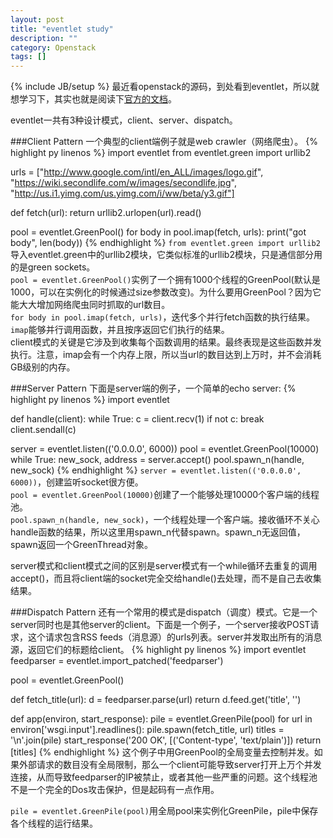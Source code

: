 ```yaml
---
layout: post
title: "eventlet study"
description: ""
category: Openstack
tags: []
---
```

{% include JB/setup %}
最近看openstack的源码，到处看到eventlet，所以就想学习下，其实也就是阅读下[官方的文档](http://eventlet.net/doc/)。

eventlet一共有3种设计模式，client、server、dispatch。

###Client Pattern
一个典型的client端例子就是web crawler（网络爬虫）。
{% highlight py linenos %}
import eventlet
from eventlet.green import urllib2

urls = ["http://www.google.com/intl/en_ALL/images/logo.gif",
       "https://wiki.secondlife.com/w/images/secondlife.jpg",
       "http://us.i1.yimg.com/us.yimg.com/i/ww/beta/y3.gif"]

def fetch(url):
    return urllib2.urlopen(url).read()

pool = eventlet.GreenPool()
for body in pool.imap(fetch, urls):
    print("got body", len(body))
{% endhighlight %}
`from eventlet.green import urllib2`导入eventlet.green中的urllib2模块，它类似标准的urllib2模块，只是通信部分用的是green sockets。<br/>
`pool = eventlet.GreenPool()`实例了一个拥有1000个线程的GreenPool(默认是1000，可以在实例化的时候通过size参数改变)。为什么要用GreenPool？因为它能大大增加网络爬虫同时抓取的url数目。<br/>
`for body in pool.imap(fetch, urls)`，迭代多个并行fetch函数的执行结果。`imap`能够并行调用函数，并且按序返回它们执行的结果。<br/>
client模式的关键是它涉及到收集每个函数调用的结果。最终表现是这些函数并发执行。注意，imap会有一个内存上限，所以当url的数目达到上万时，并不会消耗GB级别的内存。

###Server Pattern
下面是server端的例子，一个简单的echo server:
{% highlight py linenos %}
import eventlet

def handle(client):
    while True:
        c = client.recv(1)
        if not c: break
        client.sendall(c)

server = eventlet.listen(('0.0.0.0', 6000))
pool = eventlet.GreenPool(10000)
while True:
    new_sock, address = server.accept()
    pool.spawn_n(handle, new_sock)
{% endhighlight %}
`server = eventlet.listen(('0.0.0.0', 6000))`，创建监听socket很方便。<br/>
`pool = eventlet.GreenPool(10000)`创建了一个能够处理10000个客户端的线程池。<br/>
`pool.spawn_n(handle, new_sock)`，一个线程处理一个客户端。接收循环不关心handle函数的结果，所以这里用spawn_n代替spawn。spawn_n无返回值，spawn返回一个GreenThread对象。

server模式和client模式之间的区别是server模式有一个while循环去重复的调用accept()，而且将client端的socket完全交给handle()去处理，而不是自己去收集结果。

###Dispatch Pattern
还有一个常用的模式是dispatch（调度）模式。它是一个server同时也是其他server的client。下面是一个例子，一个server接收POST请求，这个请求包含RSS feeds（消息源）的urls列表。server并发取出所有的消息源，返回它们的标题给client。
{% highlight py linenos %}
import eventlet
feedparser = eventlet.import_patched('feedparser')

pool = eventlet.GreenPool()

def fetch_title(url):
    d = feedparser.parse(url)
    return d.feed.get('title', '')

def app(environ, start_response):
    pile = eventlet.GreenPile(pool)
    for url in environ['wsgi.input'].readlines():
        pile.spawn(fetch_title, url)
    titles = '\n'.join(pile)
    start_response('200 OK', [('Content-type', 'text/plain')])
    return [titles]
{% endhighlight %}
这个例子中用GreenPool的全局变量去控制并发。如果外部请求的数目没有全局限制，那么一个client可能导致server打开上万个并发连接，从而导致feedparser的IP被禁止，或者其他一些严重的问题。这个线程池不是一个完全的Dos攻击保护，但是起码有一点作用。

`pile = eventlet.GreenPile(pool)`用全局pool来实例化GreenPile，pile中保存各个线程的运行结果。
